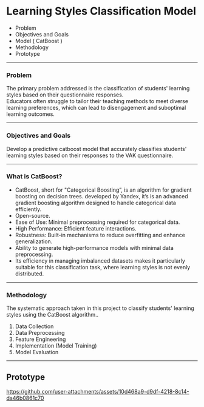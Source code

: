 # Learning Styles Classification Model

 
- Problem
- Objectives and Goals
- Model ( CatBoost )
- Methodology
- Prototype



***

### Problem
The primary problem addressed is the classification of students' learning styles based on their questionnaire responses.  
Educators often struggle to tailor their teaching methods to meet diverse learning preferences, which can lead to disengagement and suboptimal learning outcomes.



***

### Objectives and Goals
Develop a predictive catboost model that accurately classifies students' learning styles based on their responses to the VAK questionnaire.



***

### What is CatBoost?
- CatBoost, short for "Categorical Boosting”, is an algorithm for gradient boosting on decision trees. developed by Yandex, it’s is an advanced gradient boosting algorithm designed to handle categorical data efficiently.
- Open-source.
- Ease of Use: Minimal preprocessing required for categorical data.
- High Performance: Efficient feature interactions.
- Robustness: Built-in mechanisms to reduce overfitting and enhance generalization.
- Ability to generate high-performance models with minimal data preprocessing.
- Its efficiency in managing imbalanced datasets makes it particularly suitable for this classification task, where learning styles is not evenly distributed.



***

### Methodology
The systematic approach taken in this project to classify students' learning styles using the CatBoost algorithm..

1. Data Collection
2. Data Preprocessing
3. Feature Engineering
4. Implementation (Model Training)
4. Model Evaluation


***

## Prototype

https://github.com/user-attachments/assets/10d468a9-d9df-4218-8c14-da46b0861c70
